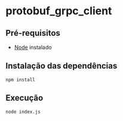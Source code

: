 # protobuf_grpc_client

## Pré-requisitos
- [Node](https://nodejs.org/en) instalado

## Instalação das dependências
```
npm install
```

## Execução
```
node index.js
```

